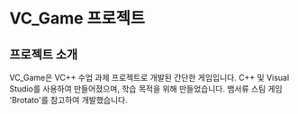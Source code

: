 # VC_Game 프로젝트

## 프로젝트 소개
VC_Game은 VC++ 수업 과제 프로젝트로 개발된 간단한 게임입니다. 
C++ 및 Visual Studio를 사용하여 만들어졌으며, 학습 목적을 위해 만들었습니다.
뱀서류 스팀 게임 'Brotato'를 참고하여 개발했습니다.
